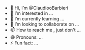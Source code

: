 - 👋 Hi, I’m @ClaudiooBarbieri
- 👀 I’m interested in ...
- 🌱 I’m currently learning ...
- 💞️ I’m looking to collaborate on ...
- 📫 How to reach me , just don't ...
- 😄 Pronouns: ...
- ⚡ Fun fact: ...

<!---
ClaudiooBarbieri/ClaudiooBarbieri is a ✨ special ✨ repository because its `README.md` (this file) appears on your GitHub profile.
You can click the Preview link to take a look at your changes.
--->
